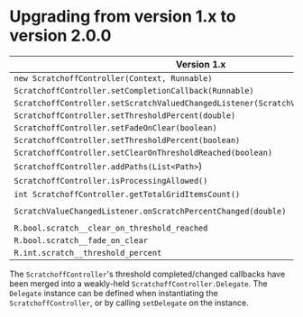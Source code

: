 # Upgrading from version 1.x to version 2.0.0

Version 1.x | Version 2.0.0
--- | --- 
`new ScratchoffController(Context, Runnable)` | `new ScratchoffController(Context, ScratchoffController.Delegate)`
`ScratchoffController.setCompletionCallback(Runnable)` | `ScratchoffController.setDelegate(ScratchoffController.Delegate)`
`ScratchoffController.setScratchValuedChangedListener(ScratchValueChangedListener)` | `ScratchoffController.setDelegate(ScratchoffController.Delegate)`
`ScratchoffController.setThresholdPercent(double)` | `ScratchoffController.setThresholdPercent(float)`
`ScratchoffController.setFadeOnClear(boolean)` | `ScratchoffController.setClearAnimationEnabled(float)`
`ScratchoffController.setThresholdPercent(boolean)` | `ScratchoffController.setThresholdCompletionPercent(float)`
`ScratchoffController.setClearOnThresholdReached(boolean)` | `ScratchoffController.setClearOnThresholdReachedEnabled(float)`
`ScratchoffController.addPaths(List<Path>`) | None
`ScratchoffController.isProcessingAllowed()` | None
`int ScratchoffController.getTotalGridItemsCount()` | `int[] ScratchoffController.getScratchableLayoutSize()`
`ScratchValueChangedListener.onScratchPercentChanged(double)` | `ScratchoffController.Delegate.onScratchPercentChanged(ScratchoffController, float)`
`R.bool.scratch__clear_on_threshold_reached` | `R.bool.scratch__clear_on_threshold_reached_enabled`
`R.bool.scratch__fade_on_clear` | `R.bool.scratch__clear_animation_enabled`
`R.int.scratch__threshold_percent` | `R.int.scratch__threshold_completion_percent`

The `ScratchoffController`'s threshold completed/changed callbacks have been merged into a weakly-held `ScratchoffController.Delegate`. The `Delegate` instance can be defined when instantiating the `ScratchoffController`, or by calling `setDelegate` on the instance.
